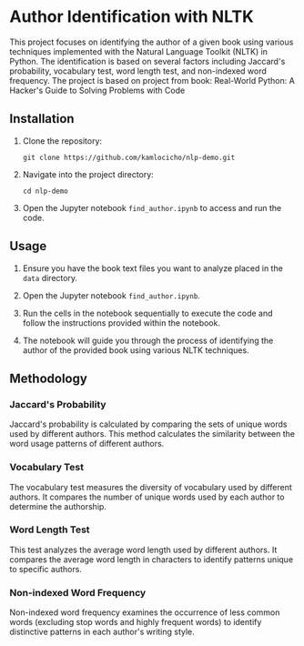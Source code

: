 # Author Identification with NLTK

This project focuses on identifying the author of a given book using various techniques implemented with the Natural Language Toolkit (NLTK) in Python. The identification is based on several factors including Jaccard's probability, vocabulary test, word length test, and non-indexed word frequency.
The project is based on project from book: Real-World Python: A Hacker's Guide to Solving Problems with Code

## Installation

1. Clone the repository:

    ```
    git clone https://github.com/kamlocicho/nlp-demo.git
    ```

2. Navigate into the project directory:

    ```
    cd nlp-demo
    ```

3. Open the Jupyter notebook `find_author.ipynb` to access and run the code.

## Usage

1. Ensure you have the book text files you want to analyze placed in the `data` directory.

2. Open the Jupyter notebook `find_author.ipynb`.

3. Run the cells in the notebook sequentially to execute the code and follow the instructions provided within the notebook.

4. The notebook will guide you through the process of identifying the author of the provided book using various NLTK techniques.

## Methodology

### Jaccard's Probability
Jaccard's probability is calculated by comparing the sets of unique words used by different authors. This method calculates the similarity between the word usage patterns of different authors.

### Vocabulary Test
The vocabulary test measures the diversity of vocabulary used by different authors. It compares the number of unique words used by each author to determine the authorship.

### Word Length Test
This test analyzes the average word length used by different authors. It compares the average word length in characters to identify patterns unique to specific authors.

### Non-indexed Word Frequency
Non-indexed word frequency examines the occurrence of less common words (excluding stop words and highly frequent words) to identify distinctive patterns in each author's writing style.
